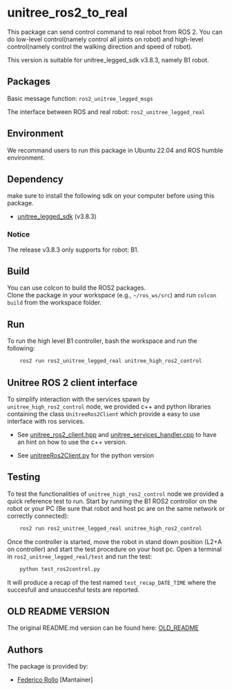 # unitree_ros2_to_real

This package can send control command to real robot from ROS 2. You can do low-level control(namely control all joints on robot) and high-level control(namely control the walking direction and speed of robot).

This version is suitable for unitree_legged_sdk v3.8.3, namely B1 robot.

## Packages

Basic message function: `ros2_unitree_legged_msgs`

The interface between ROS and real robot: `ros2_unitree_legged_real`

## Environment

We recommand users to run this package in Ubuntu 22.04 and ROS humble environment.

## Dependency

make sure to install the following sdk on your computer before using this package.

* [unitree_legged_sdk](https://github.com/LeoBoticsHub/unitree_ros_to_real/tree/B1_devel) (v3.8.3)

### Notice

The release v3.8.3 only supports for robot: B1.

## Build

You can use colcon to build the ROS2 packages.  \
Clone the package in your workspace (e.g., `~/ros_ws/src`) and run `colcon build` from the workspace folder.

## Run

To run the high level B1 controller, bash the workspace and run the following:

```bash
    ros2 run ros2_unitree_legged_real unitree_high_ros2_control
```

## Unitree ROS 2 client interface

To simplify interaction with the services spawn by `unitree_high_ros2_control` node, we provided c++ and python libraries containing the class `UnitreeRos2Client` which provide a easy to use interface with ros services.

* See [unitree_ros2_client.hpp](ros2_unitree_legged_real/include/ros2_unitree_legged_real/unitree_ros2_client.hpp) and [unitree_services_handler.cpp](ros2_unitree_legged_real/src/unitree_ros2_client.cpp) to have an hint on how to use the c++ version.

* See [unitreeRos2Client.py](ros2_unitree_legged_real/ros2_unitree_legged_real/unitreeRos2Client.py) for the python version

## Testing

To test the functionalities of ```unitree_high_ros2_control``` node we provided a quick reference test to run.
Start by running the B1 ROS2 controllor on the robot or your PC (Be sure that robot and host pc are on the same network or correctly connected):

```bash
    ros2 run ros2_unitree_legged_real unitree_high_ros2_control
```

Once the controller is started, move the robot in stand down position (L2+A on controller) and start the test procedure on your host pc. Open a terminal in ```ros2_unitree_legged_real/test``` and run the test:

```bash
    python test_ros2control.py
```

It will produce a recap of the test named ```test_recap_DATE_TIME``` where the succesfull and unsuccesful tests are reported.

## OLD README VERSION

The original README.md version can be found here: [OLD_README](old_readme.md)

## Authors

The package is provided by:

* [Federico Rollo](https://github.com/FedericoRollo) [Mantainer]
